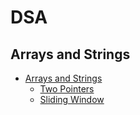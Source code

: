 # DSA

## Arrays and Strings

- [Arrays and Strings](arrays-and-strings/index.md)
  - [Two Pointers](arrays-and-strings/two-pointers.md)
  - [Sliding Window](arrays-and-strings/sliding-window.md)
